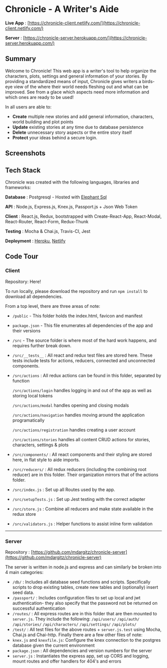 Chronicle - A Writer's Aide
======
**Live App** : [https://chronicle-client.netlify.com/](https://chronicle-client.netlify.com/)

**Server** : [https://chronicle-server.herokuapp.com/](https://chronicle-server.herokuapp.com/)


Summary
------
Welcome to Chronicle! This web app is a writer's tool to help organize the characters, plots, settings and general information of your stories. By providing a standardized means of input, Chronicle gives writers a birds-eye view of the where their world needs fleshing out and what can be improved. See from a glace which aspects need more information and which ones are ready to be used!

In all users are able to:
* **Create** multiple new stories and add general information, characters, world building and plot points
* **Update** existing stories at any time due to database persistence
* **Delete** unnecessary story aspects or the entire story itself
* **Protect** your ideas behind a secure login.



Screenshots
------

Tech Stack
------
Chronicle was created with the following languages, libraries and frameworks:

**Database** : Postgresql - Hosted with [Elephant Sql](https://www.elephantsql.com/)

**API** : Node.js, Express.js, Knex.js, Passport.js + Json Web Token

**Client** : React.js, Redux, bootstrapped with Create-React-App, React-Modal, React-Router, React-Form, Redux-Thunk

**Testing** : Mocha & Chai.js, Travis-CI, Jest

**Deployment** : [Heroku](https://www.herokud.com/), [Netlify](https://www.netlify.com/)

Code Tour
------
### Client  

Repository: Here!

To run locally, please download the repository and run `npm install` to download all dependencies.

From a top level, there are three areas of note:
* `/public` - This folder holds the index.html, favicon and manifest
* `package.json` - This file enumerates all dependencies of the app and their versions
* `/src` - The source folder is where most of the hard work happens, and requires further break down.


* `/src/__tests__` : All react and redux test files are stored here. These tests include tests for actions, reducers, connected and unconnected components.
* `/src/actions` : All redux actions can be found in this folder, separated by function

     `/src/actions/login` handles logging in and out of the app as well as storing local tokens
     
     `/src/actions/modal` handles opening and closing modals
     
     `/src/actions/navigation` handles moving around the application programatically
     
     `/src/actions/registration` handles creating a user account
     
     `/src/actions/stories` handles all content CRUD actions for stories, characters, settings & plots

* `/src/components/` : All react components and their styling are stored here, in flat style to aide imports.
* `/src/reducers/` : All redux reducers (including the combining root reducer) are in this folder. Their organization mirrors that of the actions folder.
* `/src/index.js` : Set up all Routes used by the app.
* `/src/setupTests.js` : Set up Jest testing with the correct adapter
* `/src/store.js` : Combine all reducers and make state available in the redux store
* `/src/validators.js` : Helper functions to assist inline form validation

---

### Server
Repository : [https://github.com/mdargitz/chronicle-server](https://github.com/mdargitz/chronicle-server)

The server is written in node.js and express and can similarly be broken into 4 main categories:
* `/db/` : Includes all database seed functions and scripts. Specifically scripts to drop existing tables, create new tables and (optionally) insert seed data.
* `/passport/` : Includes configuration files to set up local and jwt authentication- they also specify that the password not be returned on successful authentication
* `/routes/` : All express routes are in this folder that are then mounted to `server.js`. They include the following: 
`/api/users/`
`/api/auth/`
`/api/stories/`
`/api/characters/`
`/api/settings/`
`/api/plots/`
* `/test/` : All test files for the above routes + `server.js.test` using Mocha, Chai.js and Chai-http.
Finally there are a few other files of note:
* `knex.js` and `knexfile.js`: Configure the knex connection to the postgres database given the current environment
* `package.json` : All dependencies and version numbers for the server
* `server.js` : Instantiates the express app, set up CORS and logging, mount routes and offer handlers for 404's and errors
